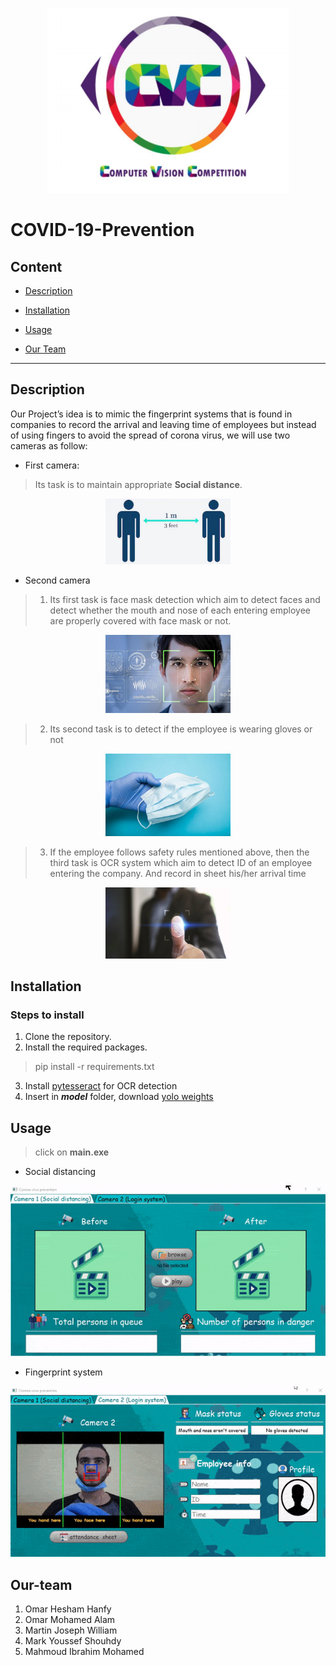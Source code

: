 <p align="center">
<img  src = images/cvc.png>
</p>

# COVID-19-Prevention

## Content
* [Description](#Description)

* [Installation](#Installation)

* [Usage](#Usage) 

* [Our Team](#Our-team)


- - - 
## Description

Our Project’s idea is to mimic the fingerprint systems that is found in companies to record the arrival and leaving time of employees but instead of using fingers to avoid the spread of corona virus, we will use two cameras as follow:


*   First camera:

> Its task is to maintain appropriate **Social distance**.

<p align="center"><img  src = images/socialDistance.png width="200" ></p>

*   Second camera

> 1.   Its first task is face mask detection which aim to detect faces and detect whether the mouth and nose of each entering employee are properly covered with face mask or not.

<p align="center"><img  src = images/face.jpg width="200" ></p>

>2.   Its second task is to detect if the employee is wearing gloves or not 

<p align="center"><img  src = images/gloves_and_mask.jpg width="200" ></p>

>3.  If the employee follows safety rules mentioned above, then the third task is OCR system which aim to detect ID of an employee entering the company. And record in sheet his/her arrival time

<p align="center"><img  src = images/fingerprint.jpg width="200" ></p>


## Installation

### Steps to install

1. Clone the repository. 
2. Install the required packages.
>pip install -r requirements.txt
3. Install [pytesseract](https://digi.bib.uni-mannheim.de/tesseract/tesseract-ocr-w64-setup-v5.0.0-alpha.20200328.exe) for OCR detection
4. Insert in ***model*** folder, download [yolo weights](https://pjreddie.com/media/files/yolov3.weights
)

## Usage
>click on **main.exe**


*   Social distancing

<p align="center"><img  src = images/Social_distance_demo.gif ></p>

*   Fingerprint system

<p align="center"><img  src = images/Login_Demo.gif ></p>

## Our-team


1.   Omar Hesham Hanfy
2.   Omar Mohamed Alam
3.   Martin Joseph William
4.   Mark Youssef Shouhdy
5.   Mahmoud Ibrahim Mohamed



